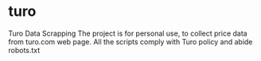 # turo

Turo Data Scrapping
The project is for personal use, to collect price data from turo.com web page. All the scripts comply with Turo policy and abide robots.txt

